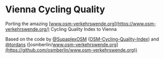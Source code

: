 # Vienna Cycling Quality

Porting the amazing [www.osm-verkehrswende.org](https://www.osm-verkehrswende.org/) Cycling Quality Index to Vienna

Based on the code by [@SupaplexOSM](https://github.com/SupaplexOSM) ([OSM-Cycling-Quality-Index](https://github.com/SupaplexOSM/OSM-Cycling-Quality-Index)) and [@tordans](https://github.com/tordans) ([osmberlin/www.osm-verkehrswende.org](https://github.com/osmberlin/www.osm-verkehrswende.org))
